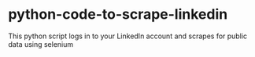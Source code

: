 # python-code-to-scrape-linkedin
This python script logs in to your LinkedIn account and scrapes for public data using selenium
